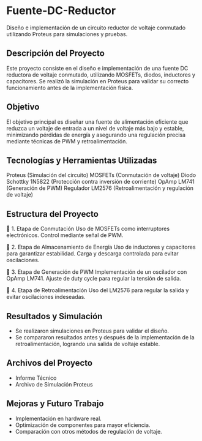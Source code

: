 # Fuente-DC-Reductor
Diseño e implementación de un circuito reductor de voltaje conmutado utilizando Proteus para simulaciones y pruebas.
## Descripción del Proyecto
Este proyecto consiste en el diseño e implementación de una fuente DC reductora de voltaje conmutado, utilizando MOSFETs, diodos, inductores y capacitores. Se realizó la simulación en Proteus para validar su correcto funcionamiento antes de la implementación física.

## Objetivo
El objetivo principal es diseñar una fuente de alimentación eficiente que reduzca un voltaje de entrada a un nivel de voltaje más bajo y estable, minimizando pérdidas de energía y asegurando una regulación precisa mediante técnicas de PWM y retroalimentación.

## Tecnologías y Herramientas Utilizadas
Proteus  (Simulación del circuito)
MOSFETs (Conmutación de voltaje)
Diodo Schottky 1N5822  (Protección contra inversión de corriente)
OpAmp LM741  (Generación de PWM)
Regulador LM2576  (Retroalimentación y regulación de voltaje)

## Estructura del Proyecto
🔹 1. Etapa de Conmutación
Uso de MOSFETs como interruptores electrónicos.
Control mediante señal de PWM.

🔹 2. Etapa de Almacenamiento de Energía
Uso de inductores y capacitores para garantizar estabilidad.
Carga y descarga controlada para evitar oscilaciones.

🔹 3. Etapa de Generación de PWM
Implementación de un oscilador con OpAmp LM741.
Ajuste de duty cycle para regular la tensión de salida.

🔹 4. Etapa de Retroalimentación
Uso del LM2576 para regular la salida y evitar oscilaciones indeseadas.

## Resultados y Simulación
- Se realizaron simulaciones en Proteus para validar el diseño.
- Se compararon resultados antes y después de la implementación de la retroalimentación, logrando una salida de voltaje estable.

## Archivos del Proyecto
- Informe Técnico
- Archivo de Simulación Proteus

## Mejoras y Futuro Trabajo
- Implementación en hardware real.
- Optimización de componentes para mayor eficiencia.
- Comparación con otros métodos de regulación de voltaje.
